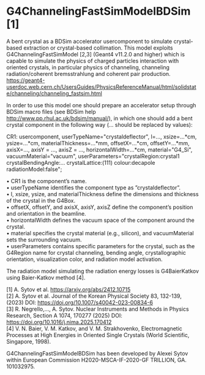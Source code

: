 # G4ChannelingFastSimModelBDSim [1]
A bent crystal as a BDSim accelerator usercomponent to simulate crystal-based extraction or crystal-based collimation. 
This model exploits G4ChannelingFastSimModel [2,3] (Geant4 v11.2.0 and higher) which is capable to simulate the physics of charged particles interaction with oriented crystals, in particular physics of channeling, channeling radiation/coherent bremsstrahlung and coherent pair production.
https://geant4-userdoc.web.cern.ch/UsersGuides/PhysicsReferenceManual/html/solidstate/channeling/channeling_fastsim.html

In order to use this model one should prepare an accelerator setup through BDSim macro files (see BDSim help http://www.pp.rhul.ac.uk/bdsim/manual/),
in which one should add a bent crystal component in the following way (... should be replaced by values): 

CR1: usercomponent, userTypeName="crystaldeflector", l=..., xsize=...*cm, ysize=...*cm, materialThickness=...*mm, offsetX=...*cm, offsetY=...*mm, axisX=..., axisY = ..., axisZ = ..., horizontalWidth=...*cm,  material="G4_Si", vacuumMaterial="vacuum", userParameters="crystalRegion:crystal1 crystalBendingAngle:... crystalLattice:(111) colour:decapole radiationModel:false";

• CR1 is the component’s name.<br />
• userTypeName identifies the component type as ”crystaldeflector”.<br />
• l, xsize, ysize, and materialThickness define the dimensions and thickness of the crystal in the G4Box.<br />
• offsetX, offsetY, and axisX, axisY, axisZ define the component’s position and orientation in the beamline.<br />
• horizontalWidth defines the vacuum space of the component around the crystal.<br />
• material specifies the crystal material (e.g., silicon), and vacuumMaterial sets the surrounding vacuum.<br />
• userParameters contains specific parameters for the crystal, such as the G4Region name for crystal channeling, bending angle, crystallographic orientation, visualization color, and radiation model activation.<br />

The radiation model simulating the radiation energy losses is G4BaierKatkov using Baier-Katkov method [4].

[1] A. Sytov et al. https://arxiv.org/abs/2412.10715 <br />
[2] A. Sytov et al. Journal of the Korean Physical Society 83, 132-139, (2023) DOI: https://doi.org/10.1007/s40042-023-00834-6 <br />
[3] R. Negrello,..., A. Sytov. Nuclear Instruments and Methods in Physics Research, Section A 1074, 170277 (2025) DOI: https://doi.org/10.1016/j.nima.2025.170412 <br />
[4] V. N. Baier, V. M. Katkov, and V. M. Strakhovenko, Electromagnetic Processes at High Energies in Oriented Single Crystals (World Scientific, Singapore, 1998). <br />

G4ChannelingFastSimModelBDSim has been developed by Alexei Sytov within European Commission H2020-MSCA-IF-2020-GF TRILLION, GA. 101032975.
